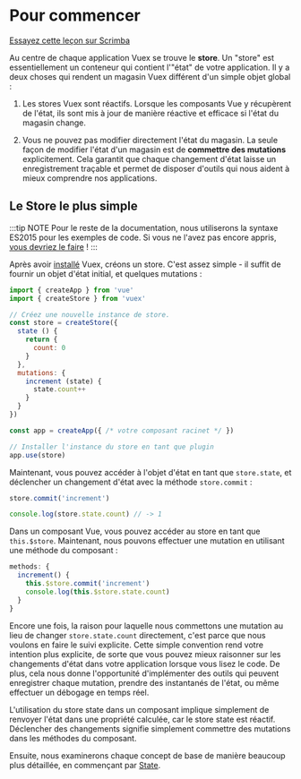# Pour commencer

<div class="scrimba"><a href="https://scrimba.com/p/pnyzgAP/cMPa2Uk" target="_blank" rel="noopener noreferrer">Essayez cette leçon sur Scrimba</a></div>

Au centre de chaque application Vuex se trouve le **store**. Un "store" est essentiellement un conteneur qui contient l'"état" de votre application. Il y a deux choses qui rendent un magasin Vuex différent d'un simple objet global :

1. Les stores Vuex sont réactifs. Lorsque les composants Vue y récupèrent de l'état, ils sont mis à jour de manière réactive et efficace si l'état du magasin change.

2. Vous ne pouvez pas modifier directement l'état du magasin. La seule façon de modifier l'état d'un magasin est de **commettre des mutations** explicitement. Cela garantit que chaque changement d'état laisse un enregistrement traçable et permet de disposer d'outils qui nous aident à mieux comprendre nos applications.

## Le Store le plus simple

:::tip NOTE
Pour le reste de la documentation, nous utiliserons la syntaxe ES2015 pour les exemples de code. Si vous ne l'avez pas encore appris, [vous devriez le faire](https://babeljs.io/docs/learn-es2015/) !
:::

Après avoir [installé](../installation.md) Vuex, créons un store. C'est assez simple - il suffit de fournir un objet d'état initial, et quelques mutations :

```js
import { createApp } from 'vue'
import { createStore } from 'vuex'

// Créez une nouvelle instance de store.
const store = createStore({
  state () {
    return {
      count: 0
    }
  },
  mutations: {
    increment (state) {
      state.count++
    }
  }
})

const app = createApp({ /* votre composant racinet */ })

// Installer l'instance du store en tant que plugin
app.use(store)
```

Maintenant, vous pouvez accéder à l'objet d'état en tant que `store.state`, et déclencher un changement d'état avec la méthode `store.commit` :

```js
store.commit('increment')

console.log(store.state.count) // -> 1
```

Dans un composant Vue, vous pouvez accéder au store en tant que `this.$store`. Maintenant, nous pouvons effectuer une mutation en utilisant une méthode du composant :

```js
methods: {
  increment() {
    this.$store.commit('increment')
    console.log(this.$store.state.count)
  }
}
```

Encore une fois, la raison pour laquelle nous commettons une mutation au lieu de changer `store.state.count` directement, c'est parce que nous voulons en faire le suivi explicite. Cette simple convention rend votre intention plus explicite, de sorte que vous pouvez mieux raisonner sur les changements d'état dans votre application lorsque vous lisez le code. De plus, cela nous donne l'opportunité d'implémenter des outils qui peuvent enregistrer chaque mutation, prendre des instantanés de l'état, ou même effectuer un débogage en temps réel.

L'utilisation du store state dans un composant implique simplement de renvoyer l'état dans une propriété calculée, car le store state est réactif. Déclencher des changements signifie simplement commettre des mutations dans les méthodes du composant.

Ensuite, nous examinerons chaque concept de base de manière beaucoup plus détaillée, en commençant par [State](state.md).
